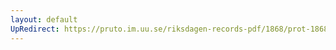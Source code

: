 ```yaml
---
layout: default
UpRedirect: https://pruto.im.uu.se/riksdagen-records-pdf/1868/prot-1868--fk--116/prot-1868--fk--116_002.pdf
---
```

